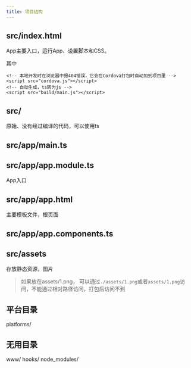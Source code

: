 ```yaml
---
title: 项目结构
---
```


## src/index.html
App主要入口，运行App、设置脚本和CSS。

其中

```
<!-- 本地开发时在浏览器中报404错误，它会在Cordova打包时自动加到项目里 -->
<script src="cordova.js"></script> 
<!-- 自动生成，ts转为js -->
<script src="build/main.js"></script>
```

## src/
原始、没有经过编译的代码，可以使用ts

## src/app/main.ts
## src/app/app.module.ts
App入口

## src/app/app.html
主要模板文件，根页面

## src/app/app.components.ts

## src/assets
存放静态资源，图片
> 如果放在assets/1.png，
可以通过`./assets/1.png`或者`assets/1.png`访问，不能通过相对路径访问，打包后访问不到

## 平台目录
platforms/
## 无用目录
www/
hooks/
node_modules/



                      